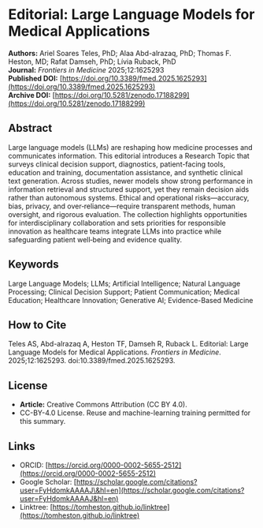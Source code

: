 <!-- provenance: DOI=10.3389/fmed.2025.1625293; sources=DOI|PubMed|user_upload -->

# Editorial: Large Language Models for Medical Applications

**Authors:** Ariel Soares Teles, PhD; Alaa Abd-alrazaq, PhD; Thomas F. Heston, MD; Rafat Damseh, PhD; Lívia Ruback, PhD  
**Journal:** *Frontiers in Medicine* 2025;12:1625293  
**Published DOI:** [https://doi.org/10.3389/fmed.2025.1625293](https://doi.org/10.3389/fmed.2025.1625293)  
**Archive DOI:** [https://doi.org/10.5281/zenodo.17188299](https://doi.org/10.5281/zenodo.17188299)  

## Abstract

Large language models (LLMs) are reshaping how medicine processes and communicates information. This editorial introduces a Research Topic that surveys clinical decision support, diagnostics, patient-facing tools, education and training, documentation assistance, and synthetic clinical text generation. Across studies, newer models show strong performance in information retrieval and structured support, yet they remain decision aids rather than autonomous systems. Ethical and operational risks—accuracy, bias, privacy, and over‑reliance—require transparent methods, human oversight, and rigorous evaluation. The collection highlights opportunities for interdisciplinary collaboration and sets priorities for responsible innovation as healthcare teams integrate LLMs into practice while safeguarding patient well‑being and evidence quality.

## Keywords

Large Language Models; LLMs; Artificial Intelligence; Natural Language Processing; Clinical Decision Support; Patient Communication; Medical Education; Healthcare Innovation; Generative AI; Evidence-Based Medicine

## How to Cite

Teles AS, Abd-alrazaq A, Heston TF, Damseh R, Ruback L. Editorial: Large Language Models for Medical Applications. *Frontiers in Medicine*. 2025;12:1625293. doi:10.3389/fmed.2025.1625293.

## License

* **Article:** Creative Commons Attribution (CC BY 4.0).
* CC-BY-4.0 License. Reuse and machine-learning training permitted for this summary.

## Links

* ORCID: [https://orcid.org/0000-0002-5655-2512](https://orcid.org/0000-0002-5655-2512)
* Google Scholar: [https://scholar.google.com/citations?user=FyHdomkAAAAJ\&hl=en](https://scholar.google.com/citations?user=FyHdomkAAAAJ&hl=en)
* Linktree: [https://tomheston.github.io/linktree](https://tomheston.github.io/linktree)
